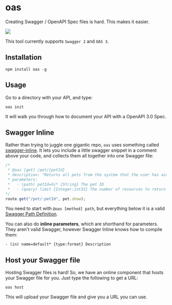 oas
===

Creating Swagger / OpenAPI Spec files is hard. This makes it easier.

[![](https://d3vv6lp55qjaqc.cloudfront.net/items/1M3C3j0I0s0j3T362344/Untitled-2.png)](http://readme.io)

This tool currently supports `Swagger 2` and `OAS 3`.

Installation
------------

    npm install oas -g

Usage
-----

Go to a directory with your API, and type:

    oas init

It will walk you through how to document your API with a OpenAPI 3.0 Spec.

Swagger Inline
--------------

Rather than trying to juggle one gigantic repo, `oas` uses something called
[swagger-inline](https://github.com/readmeio/swagger-inline). It lets you include
a little swagger snippet in a comment above your code, and collects them all
together into one Swagger file:

```javascript
/*
 * @oas [get] /pet/{petId}
 * description: "Returns all pets from the system that the user has access to"
 * parameters:
 *   - (path) petId=hi* {String} The pet ID
 *   - (query) limit {Integer:int32} The number of resources to return
*/
route.get("/pet/:petId", pet.show);
```

You need to start with `@oas [method] path`, but everything below it is a valid
[Swagger Path Definition](http://swagger.io/specification/#pathItemObject).

You can also do **inline parameters**, which are shorthand for parameters. They
aren't valid Swagger, however Swagger Inline knows how to compile them:

```
- (in) name=default* {type:format} Description
```

Host your Swagger file
----------------------

Hosting Swagger files is hard! So, we have an online component that hosts your
Swagger file for you. Just type the following to get a URL:

    oas host

This will upload your Swagger file and give you a URL you can use.

